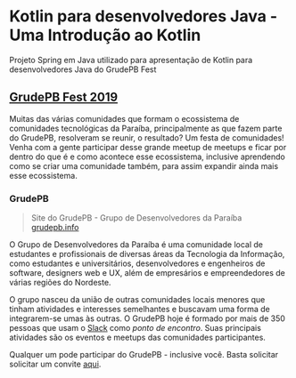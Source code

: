 # Kotlin para desenvolvedores Java - Uma Introdução ao Kotlin
Projeto Spring em Java utilizado para apresentação de Kotlin para desenvolvedores Java do GrudePB Fest

## [GrudePB Fest 2019](https://grudepb.info/GRUDEPB_FEST_2019)
Muitas das várias comunidades que formam o ecossistema de comunidades tecnológicas da Paraíba, principalmente as que fazem parte do GrudePB, resolveram se reunir, o resultado? Um festa de comunidades! Venha com a gente participar desse grande meetup de meetups e ficar por dentro do que é e como acontece esse ecossistema, inclusive aprendendo como se criar uma comunidade também, para assim expandir ainda mais esse ecossistema.


### GrudePB
> Site do GrudePB - Grupo de Desenvolvedores da Paraíba  
> [grudepb.info](http://grudepb.info)

O Grupo de Desenvolvedores da Paraíba é uma comunidade local de estudantes e profissionais de diversas áreas da Tecnologia da Informação, como estudantes e universitários, desenvolvedores e engenheiros de software, designers web e UX, além de empresários e empreendedores de várias regiões do Nordeste.

O grupo nasceu da união de outras comunidades locais menores que tinham atividades e interesses semelhantes e buscavam uma forma de integrarem-se umas às outras. O GrudePB hoje é formado por mais de 350 pessoas que usam o [Slack](https://slack.com) como _ponto de encontro_. Suas principais atividades são os eventos e meetups das comunidades participantes.

Qualquer um pode participar do GrudePB - inclusive você. Basta solicitar solicitar um convite [aqui](http://grudepb.herokuapp.com).
